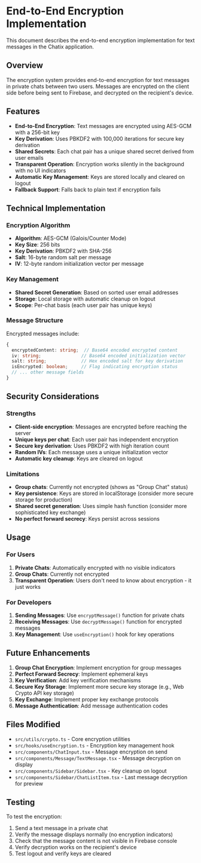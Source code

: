 # End-to-End Encryption Implementation

This document describes the end-to-end encryption implementation for text messages in the Chatix application.

## Overview

The encryption system provides end-to-end encryption for text messages in private chats between two users. Messages are encrypted on the client side before being sent to Firebase, and decrypted on the recipient's device.

## Features

- **End-to-End Encryption**: Text messages are encrypted using AES-GCM with a 256-bit key
- **Key Derivation**: Uses PBKDF2 with 100,000 iterations for secure key derivation
- **Shared Secrets**: Each chat pair has a unique shared secret derived from user emails
- **Transparent Operation**: Encryption works silently in the background with no UI indicators
- **Automatic Key Management**: Keys are stored locally and cleared on logout
- **Fallback Support**: Falls back to plain text if encryption fails

## Technical Implementation

### Encryption Algorithm
- **Algorithm**: AES-GCM (Galois/Counter Mode)
- **Key Size**: 256 bits
- **Key Derivation**: PBKDF2 with SHA-256
- **Salt**: 16-byte random salt per message
- **IV**: 12-byte random initialization vector per message

### Key Management
- **Shared Secret Generation**: Based on sorted user email addresses
- **Storage**: Local storage with automatic cleanup on logout
- **Scope**: Per-chat basis (each user pair has unique keys)

### Message Structure
Encrypted messages include:
```typescript
{
  encryptedContent: string;  // Base64 encoded encrypted content
  iv: string;               // Base64 encoded initialization vector
  salt: string;             // Hex encoded salt for key derivation
  isEncrypted: boolean;     // Flag indicating encryption status
  // ... other message fields
}
```

## Security Considerations

### Strengths
- **Client-side encryption**: Messages are encrypted before reaching the server
- **Unique keys per chat**: Each user pair has independent encryption
- **Secure key derivation**: Uses PBKDF2 with high iteration count
- **Random IVs**: Each message uses a unique initialization vector
- **Automatic key cleanup**: Keys are cleared on logout

### Limitations
- **Group chats**: Currently not encrypted (shows as "Group Chat" status)
- **Key persistence**: Keys are stored in localStorage (consider more secure storage for production)
- **Shared secret generation**: Uses simple hash function (consider more sophisticated key exchange)
- **No perfect forward secrecy**: Keys persist across sessions

## Usage

### For Users
1. **Private Chats**: Automatically encrypted with no visible indicators
2. **Group Chats**: Currently not encrypted
3. **Transparent Operation**: Users don't need to know about encryption - it just works

### For Developers
1. **Sending Messages**: Use `encryptMessage()` function for private chats
2. **Receiving Messages**: Use `decryptMessage()` function for encrypted messages
3. **Key Management**: Use `useEncryption()` hook for key operations

## Future Enhancements

1. **Group Chat Encryption**: Implement encryption for group messages
2. **Perfect Forward Secrecy**: Implement ephemeral keys
3. **Key Verification**: Add key verification mechanisms
4. **Secure Key Storage**: Implement more secure key storage (e.g., Web Crypto API key storage)
5. **Key Exchange**: Implement proper key exchange protocols
6. **Message Authentication**: Add message authentication codes

## Files Modified

- `src/utils/crypto.ts` - Core encryption utilities
- `src/hooks/useEncryption.ts` - Encryption key management hook
- `src/components/ChatInput.tsx` - Message encryption on send
- `src/components/Message/TextMessage.tsx` - Message decryption on display
- `src/components/Sidebar/Sidebar.tsx` - Key cleanup on logout
- `src/components/Sidebar/ChatListItem.tsx` - Last message decryption for preview

## Testing

To test the encryption:
1. Send a text message in a private chat
2. Verify the message displays normally (no encryption indicators)
3. Check that the message content is not visible in Firebase console
4. Verify decryption works on the recipient's device
5. Test logout and verify keys are cleared 